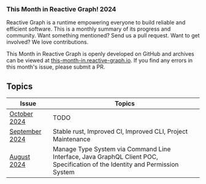 <section class="rg-emphasis-box">
    <h3 class="">This Month in Reactive Graph! <span class="tag rg-component">2024</span></h3>
    <p class="intro">Reactive Graph is a runtime empowering everyone to build reliable and efficient software. This is a monthly summary of its progress and community. Want something mentioned? Send us a pull request. Want to get involved? We love contributions.</p>
    <p>This Month in Reactive Graph is openly developed on GitHub and archives can be viewed at <a href="https://this-month-in.reactive-graph.io/">this-month-in.reactive-graph.io</a>. If you find any errors in this month's issue, please submit a PR.</p>
</section>




## Topics

| Issue                                                                                               | Topics                                                                                                                      |
|-----------------------------------------------------------------------------------------------------|-----------------------------------------------------------------------------------------------------------------------------|
| [October 2024](https://this-month-in.reactive-graph.io/2024-10-this-month-in-reactive-graph.html)   | TODO                                                                                                                        |
| [September 2024](https://this-month-in.reactive-graph.io/2024-09-this-month-in-reactive-graph.html) | Stable rust, Improved CI, Improved CLI, Project Maintenance                                                                 |
| [August 2024](./2024-08-this-month-in-reactive-graph.md)                                            | Manage Type System via Command Line Interface, Java GraphQL Client POC, Specification of the Identity and Permission System |
